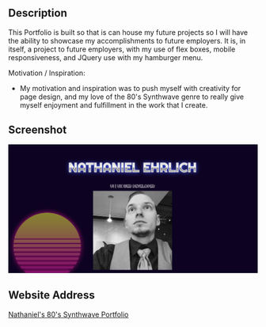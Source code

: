 # <Portfolio Webpage>
## Description
This Portfolio is built so that is can house my future projects so I will have the ability to showcase my accomplishments to future employers.
It is, in itself, a project to future employers, with my use of flex boxes, mobile responsiveness, and JQuery use with my hamburger menu.

Motivation / Inspiration: 
- My motivation and inspiration was to push myself with creativity for page design, and my love of the 80's Synthwave genre to really give myself enjoyment and fulfillment in the work that I create.

## Screenshot

![80's Synthwave Portfolio](https://github.com/TechnoPrep/nwe-du-Portfolio/blob/main/screenshots/80s_Synthwave_Portfolio.png)

## Website Address

[Nathaniel's 80's Synthwave Portfolio](https://technoprep.github.io/nwe-du-Portfolio/)
